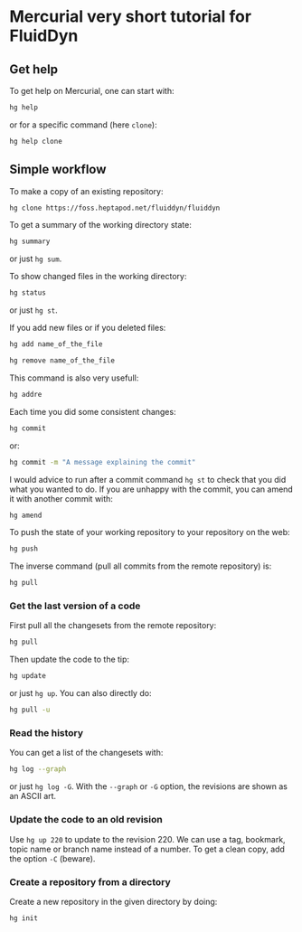 # Mercurial very short tutorial for FluidDyn

## Get help

To get help on Mercurial, one can start with:

```sh
hg help
```

or for a specific command (here `clone`):

```sh
hg help clone
```

## Simple workflow

To make a copy of an existing repository:

```sh
hg clone https://foss.heptapod.net/fluiddyn/fluiddyn
```

To get a summary of the working directory state:

```sh
hg summary
```

or just `hg sum`.

To show changed files in the working directory:

```sh
hg status
```

or just `hg st`.

If you add new files or if you deleted files:

```sh
hg add name_of_the_file

hg remove name_of_the_file
```

This command is also very usefull:

```sh
hg addre
```

Each time you did some consistent changes:

```sh
hg commit
```

or:

```sh
hg commit -m "A message explaining the commit"
```

I would advice to run after a commit command `hg st` to check that you did what you
wanted to do. If you are unhappy with the commit, you can amend it with another commit
with:

```sh
hg amend
```

To push the state of your working repository to your repository on the web:

```sh
hg push
```

The inverse command (pull all commits from the remote repository) is:

```sh
hg pull
```

### Get the last version of a code

First pull all the changesets from the remote repository:

```sh
hg pull
```

Then update the code to the tip:

```sh
hg update
```

or just `hg up`. You can also directly do:

```sh
hg pull -u
```

### Read the history

You can get a list of the changesets with:

```sh
hg log --graph
```

or just `hg log -G`. With the `--graph` or `-G` option, the revisions are shown as an
ASCII art.

### Update the code to an old revision

Use `hg up 220` to update to the revision 220. We can use a tag, bookmark, topic name or
branch name instead of a number. To get a clean copy, add the option `-C` (beware).

### Create a repository from a directory

Create a new repository in the given directory by doing:

```sh
hg init
```
